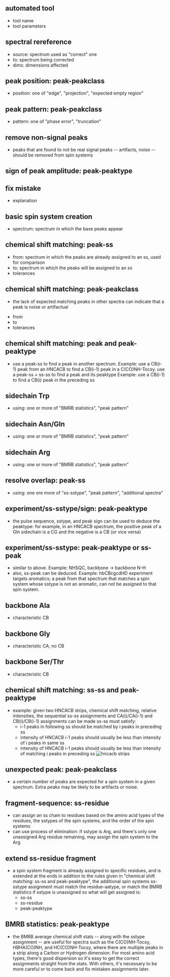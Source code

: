 ## automated tool
 - tool name
 - tool parameters
  
## spectral rereference
 - source: spectrum used as "correct" one
 - to: spectrum being corrected
 - dims: dimensions affected
 
## peak position: peak-peakclass
 - position: one of "edge", "projection", "expected empty region"
 
## peak pattern: peak-peakclass
 - pattern: one of "phase error", "truncation"

## remove non-signal peaks
 * peaks that are found to not be real signal peaks -- artifacts, noise -- should be removed from spin systems
 
## sign of peak amplitude: peak-peaktype

## fix mistake
 - explanation

## basic spin system creation
 - spectrum: spectrum in which the base peaks appear

## chemical shift matching: peak-ss
 - from: spectrum in which the peaks are already assigned to an ss, used for comparison
 - to: spectrum in which the peaks will be assigned to an ss
 - tolerances

## chemical shift matching: peak-peakclass
 * the lack of expected matching peaks in other spectra can indicate that a peak is noise or artifactual
 - from
 - to
 - tolerances

## chemical shift matching: peak and peak-peaktype
 * use a peak-ss to find a peak in another spectrum. 
     Example: use a CB(i-1) peak from an HNCACB to find a CB(i-1) peak in a C(CO)NH-Tocsy.
   use a peak-ss + ss-ss to find a peak and its peaktype
     Example: use a CB(i-1) to find a CB(i) peak in the preceding ss

## sidechain Trp
 - using: one or more of "BMRB statistics", "peak pattern"

## sidechain Asn/Gln
 - using: one or more of "BMRB statistics", "peak pattern"

## sidechain Arg
 - using: one or more of "BMRB statistics", "peak pattern"

## resolve overlap: peak-ss
 - using: one ore more of "ss-sstype", "peak pattern", "additional spectra"

## experiment/ss-sstype/sign: peak-peaktype
 * the pulse sequence, sstype, and peak sign can be used to deduce the peaktype: for example,
   in an HNCACB spectrum, the positive peak of a Gln sidechain is a CG and the negative is a CB (or vice versa)

## experiment/ss-sstype: peak-peaktype or ss-peak
 * similar to above.  Example:  NHSQC, backbone -> backbone N-H
 * also, ss-peak can be deduced.  Example: hbCBcgcdHD experiment targets aromatics; a peak from that spectrum
   that matches a spin system whose sstype is not an aromatic, can not be assigned to that spin system.

## backbone Ala
 * characteristic CB

## backbone Gly
 * characteristic CA, no CB

## backbone Ser/Thr
 * characteristic CB

## chemical shift matching: ss-ss and peak-peaktype
 * example: given two HNCACB strips, chemical shift matching, relative intensities, the
   sequential ss-ss assignments and CA(i)/CA(i-1) and CB(i)/CB(i-1) assignments can be made
   ss-ss must satisfy:
    - i-1 peaks in following ss should be matched by i peaks in preceding ss
    - intensity of HNCACB i-1 peaks should usually be less than intensity of i peaks in same ss
    - intensity of HNCACB i-1 peaks should usually be less than intensity of matching i peaks in preceding ss
![hncacb strips](by_pic/hncacb_overlap.png)

## unexpected peak: peak-peakclass
 * a certain number of peaks are expected for a spin system in a given spectrum.
   Extra peaks may be likely to be artifacts or noise.

## fragment-sequence: ss-residue
 * can assign an ss chain to residues based on the amino acid types of the residues,
   the sstypes of the spin systems, and the order of the spin systems
 * can use process of elimination: if sstype is Arg, and there's only one unassigned Arg residue remaining,
   may assign the spin system to the Arg

## extend ss-residue fragment
 * a spin system fragment is already assigned to specific residues, and is extended at the ends
   in addition to the rules given in "chemical shift matching: ss-ss and peak-peaktype", the additional spin systems
   ss-sstype assignment must match the residue-aatype, or match the BMRB statistics if sstype is unassigned
   so what will get assigned is:
    - ss-ss
    - ss-residue
    - peak-peaktype

## BMRB statistics: peak-peaktype
 * the BMRB average chemical shift stats -- along with the sstype assignment -- are useful for spectra such as the 
   C(CO)NH-Tocsy, HBHA(CO)NH, and HC(CO)NH-Tocsy, where there are multiple peaks in a strip along a Carbon or Hydrogen dimension.
   For most amino acid types, there's good dispersion so it's easy to get the correct assignments straight from the stats.
   With others, it's necessary to be more careful or to come back and fix mistaken assignments later.

